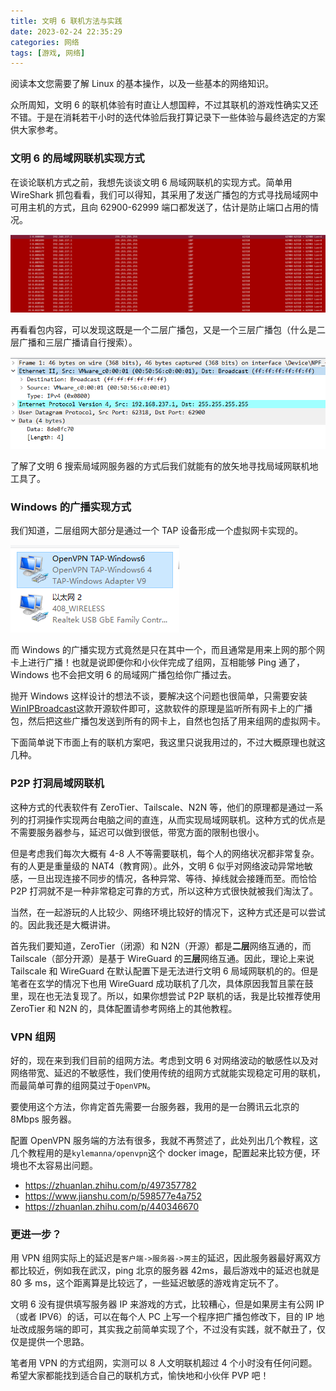 ```yaml
---
title: 文明 6 联机方法与实践
date: 2023-02-24 22:35:29
categories: 网络
tags: [游戏, 网络]
---
```


阅读本文您需要了解 Linux 的基本操作，以及一些基本的网络知识。

众所周知，文明 6 的联机体验有时直让人想国粹，不过其联机的游戏性确实又还不错。于是在消耗若干小时的迭代体验后我打算记录下一些体验与最终选定的方案供大家参考。

<!-- more -->

### 文明 6 的局域网联机实现方式

在谈论联机方式之前，我想先谈谈文明 6 局域网联机的实现方式。简单用 WireShark 抓包看看，我们可以得知，其采用了发送广播包的方式寻找局域网中可用主机的方式，且向 62900-62999 端口都发送了，估计是防止端口占用的情况。

![](文明6联机方法与实践/image-20230224230226877.png)

再看看包内容，可以发现这既是一个二层广播包，又是一个三层广播包（什么是二层广播和三层广播请自行搜索）。

![](文明6联机方法与实践/image-20230224230345448.png)

了解了文明 6 搜索局域网服务器的方式后我们就能有的放矢地寻找局域网联机地工具了。

### Windows 的广播实现方式

我们知道，二层组网大部分是通过一个 TAP 设备形成一个虚拟网卡实现的。

![](文明6联机方法与实践/image-20230224231348772.png)

而 Windows 的广播实现方式竟然是只在其中一个，而且通常是用来上网的那个网卡上进行广播！也就是说即便你和小伙伴完成了组网，互相能够 Ping 通了，Windows 也不会把文明 6 的局域网广播包给你广播过去。

抛开 Windows 这样设计的想法不谈，要解决这个问题也很简单，只需要安装[WinIPBroadcast](https://github.com/dechamps/WinIPBroadcast)这款开源软件即可，这款软件的原理是监听所有网卡上的广播包，然后把这些广播包发送到所有的网卡上，自然也包括了用来组网的虚拟网卡。

下面简单说下市面上有的联机方案吧，我这里只说我用过的，不过大概原理也就这几种。

### P2P 打洞局域网联机
这种方式的代表软件有 ZeroTier、Tailscale、N2N 等，他们的原理都是通过一系列的打洞操作实现两台电脑之间的直连，从而实现局域网联机。这种方式的优点是不需要服务器参与，延迟可以做到很低，带宽方面的限制也很小。

但是考虑我们每次大概有 4-8 人不等需要联机，每个人的网络状况都非常复杂。有的人更是重量级的 NAT4（教育网）。此外，文明 6 似乎对网络波动异常地敏感，一旦出现连接不同步的情况，各种异常、等待、掉线就会接踵而至。而恰恰 P2P 打洞就不是一种非常稳定可靠的方式，所以这种方式很快就被我们淘汰了。

当然，在一起游玩的人比较少、网络环境比较好的情况下，这种方式还是可以尝试的。因此我还是大概讲讲。

首先我们要知道，ZeroTier（闭源）和 N2N（开源）都是**二层**网络互通的，而 Tailscale（部分开源）是基于 WireGuard 的**三层**网络互通。因此，理论上来说 Tailscale 和 WireGuard 在默认配置下是无法进行文明 6 局域网联机的的。但是笔者在玄学的情况下也用 WireGuard 成功联机了几次，具体原因我暂且蒙在鼓里，现在也无法复现了。所以，如果你想尝试 P2P 联机的话，我是比较推荐使用 ZeroTier 和 N2N 的，具体配置请参考网络上的其他教程。

### VPN 组网

好的，现在来到我们目前的组网方法。考虑到文明 6 对网络波动的敏感性以及对网络带宽、延迟的不敏感性，我们使用传统的组网方式就能实现稳定可用的联机，而最简单可靠的组网莫过于`OpenVPN`。

要使用这个方法，你肯定首先需要一台服务器，我用的是一台腾讯云北京的 8Mbps 服务器。

配置 OpenVPN 服务端的方法有很多，我就不再赘述了，此处列出几个教程，这几个教程用的是`kylemanna/openvpn`这个 docker image，配置起来比较方便，环境也不太容易出问题。

- https://zhuanlan.zhihu.com/p/497357782
- https://www.jianshu.com/p/598577e4a752
- https://zhuanlan.zhihu.com/p/440346670

### 更进一步？

用 VPN 组网实际上的延迟是`客户端->服务器->房主`的延迟，因此服务器最好离双方都比较近，例如我在武汉，ping 北京的服务器 42ms，最后游戏中的延迟也就是 80 多 ms，这个距离算是比较远了，一些延迟敏感的游戏肯定玩不了。

文明 6 没有提供填写服务器 IP 来游戏的方式，比较糟心，但是如果房主有公网 IP（或者 IPV6）的话，可以在每个人 PC 上写一个程序把广播包修改下，目的 IP 地址改成服务端的即可，其实我之前简单实现了个，不过没有实践，就不献丑了，仅仅是提供一个思路。



笔者用 VPN 的方式组网，实测可以 8 人文明联机超过 4 个小时没有任何问题。希望大家都能找到适合自己的联机方式，愉快地和小伙伴 PVP 吧！

